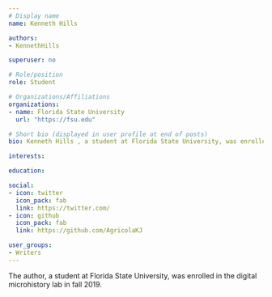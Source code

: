 ```yaml
---
# Display name
name: Kenneth Hills

authors:
- KennethHills

superuser: no

# Role/position
role: Student

# Organizations/Affiliations
organizations:
- name: Florida State University
  url: "https://fsu.edu"

# Short bio (displayed in user profile at end of posts)
bio: Kenneth Hills , a student at Florida State University, was enrolled in the digital microhistory lab in the Spring of 2020.

interests:

education:

social:
- icon: twitter
  icon_pack: fab
  link: https://twitter.com/
- icon: github
  icon_pack: fab
  link: https://github.com/AgricolaKJ

user_groups:
- Writers
---
```

The author, a student at Florida State University, was enrolled in the digital microhistory lab in fall 2019.


